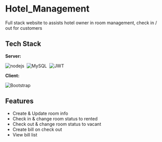 # Hotel_Management


Full stack website to assists hotel owner in room management, check in / out for customers

## Tech Stack

**Server:**

![nodejs](https://img.shields.io/badge/Node.js-43853D?style=for-the-badge&logo=node.js&logoColor=white)&nbsp;
![MySQL](https://img.shields.io/badge/mysql-%2300f.svg?style=for-the-badge&logo=mysql&logoColor=white)&nbsp;
![JWT](https://img.shields.io/badge/JWT-black?style=for-the-badge&logo=JSON%20web%20tokens)&nbsp;

**Client:**

![Bootstrap](https://img.shields.io/badge/bootstrap-%23563D7C.svg?style=for-the-badge&logo=bootstrap&logoColor=white)&nbsp;


## Features

- Create & Update room info
- Check in & change room status to rented
- Check out & change room status to vacant
- Create bill on check out
- View bill list

